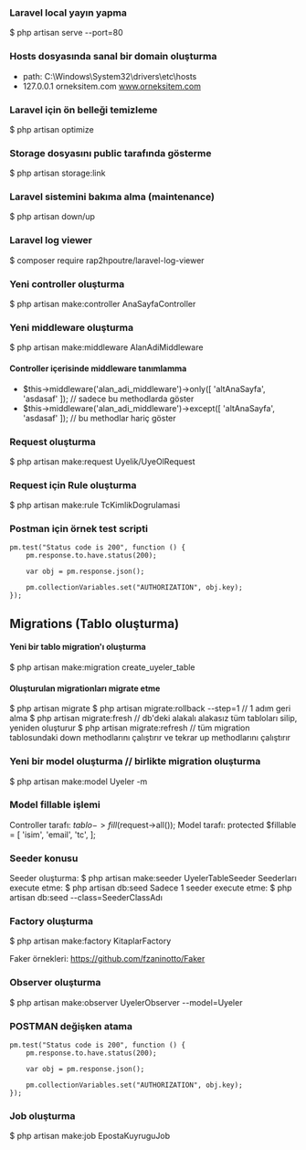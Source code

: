 ### Laravel local yayın yapma

$ php artisan serve --port=80

### Hosts dosyasında sanal bir domain oluşturma

- path: C:\Windows\System32\drivers\etc\hosts
- 127.0.0.1 orneksitem.com www.orneksitem.com

### Laravel için ön belleği temizleme

$ php artisan optimize

### Storage dosyasını public tarafında gösterme

$ php artisan storage:link

### Laravel sistemini bakıma alma (maintenance)

$ php artisan down/up

### Laravel log viewer

$ composer require rap2hpoutre/laravel-log-viewer

### Yeni controller oluşturma

$ php artisan make:controller AnaSayfaController

### Yeni middleware oluşturma

$ php artisan make:middleware AlanAdiMiddleware

#### Controller içerisinde middleware tanımlamma

- $this->middleware('alan_adi_middleware')->only([ 'altAnaSayfa', 'asdasaf' ]); // sadece bu methodlarda göster
- $this->middleware('alan_adi_middleware')->except([ 'altAnaSayfa', 'asdasaf' ]); // bu methodlar hariç göster

### Request oluşturma

$ php artisan make:request Uyelik/UyeOlRequest

### Request için Rule oluşturma

$ php artisan make:rule TcKimlikDogrulamasi

### Postman için örnek test scripti

	pm.test("Status code is 200", function () {
	    pm.response.to.have.status(200);

	    var obj = pm.response.json();

	    pm.collectionVariables.set("AUTHORIZATION", obj.key);
	});

## Migrations (Tablo oluşturma)

#### Yeni bir tablo migration'ı oluşturma

$ php artisan make:migration create_uyeler_table

#### Oluşturulan migrationları migrate etme

$ php artisan migrate
$ php artisan migrate:rollback --step=1 // 1 adım geri alma
$ php artisan migrate:fresh // db'deki alakalı alakasız tüm tabloları silip, yeniden oluşturur
$ php artisan migrate:refresh // tüm migration tablosundaki down methodlarını çalıştırır ve tekrar up methodlarını çalıştırır

### Yeni bir model oluşturma // birlikte migration oluşturma

$ php artisan make:model Uyeler -m

### Model fillable işlemi

Controller tarafı: $tablo->fill($request->all());
Model tarafı:
    protected $fillable = [
        'isim',
        'email',
        'tc',
    ];


### Seeder konusu

Seeder oluşturma: $ php artisan make:seeder UyelerTableSeeder
Seederları execute etme: $ php artisan db:seed
Sadece 1 seeder execute etme: $ php artisan db:seed --class=SeederClassAdı

### Factory oluşturma

$ php artisan make:factory KitaplarFactory

Faker örnekleri: https://github.com/fzaninotto/Faker

### Observer oluşturma

$ php artisan make:observer UyelerObserver --model=Uyeler

### POSTMAN değişken atama

	pm.test("Status code is 200", function () {
	    pm.response.to.have.status(200);

	    var obj = pm.response.json();

	    pm.collectionVariables.set("AUTHORIZATION", obj.key);
	});

### Job oluşturma

$ php artisan make:job EpostaKuyruguJob
